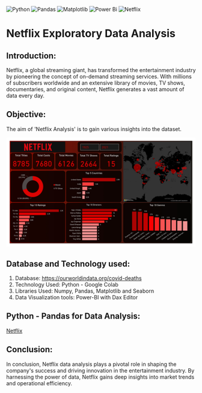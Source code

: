 ![Python](https://img.shields.io/badge/python-3670A0?style=for-the-badge&logo=python&logoColor=ffdd54)
![Pandas](https://img.shields.io/badge/pandas-%23150458.svg?style=for-the-badge&logo=pandas&logoColor=white)
![Matplotlib](https://img.shields.io/badge/Matplotlib-%23ffffff.svg?style=for-the-badge&logo=Matplotlib&logoColor=black)
![Power Bi](https://img.shields.io/badge/power_bi-F2C811?style=for-the-badge&logo=powerbi&logoColor=black)
![Netflix](https://img.shields.io/badge/Netflix-E50914?style=for-the-badge&logo=netflix&logoColor=white)

# Netflix Exploratory Data Analysis

## Introduction:

Netflix, a global streaming giant, has transformed the entertainment industry by pioneering the concept of on-demand streaming services. With millions of subscribers worldwide and an extensive library of movies, TV shows, documentaries, and original content, Netflix generates a vast amount of data every day.

## Objective:
The aim of 'Netflix Analysis' is to gain various insights into the dataset.

![Netflix](https://github.com/Rohit-Moghe/Netflix-Exploratory-Data-Analysis/blob/58be463a95cd45dd5f04d31b0392554174f7c7de/Netflix%20Data%20Analysis_page-0001.jpg)

## Database and Technology used:
1. Database: https://ourworldindata.org/covid-deaths
2. Technology Used: Python - Google Colab
3. Libraries Used: Numpy, Pandas, Matplotlib and Seaborn
4. Data Visualization tools: Power-BI with Dax Editor

## Python - Pandas for Data Analysis:
[Netflix](https://github.com/Rohit-Moghe/Netflix-Exploratory-Data-Analysis/blob/b175d3e69a8a873f46e898893279de7ac9aa979b/Netflix_Data_Analysis.ipynb)

## Conclusion:
In conclusion, Netflix data analysis plays a pivotal role in shaping the company's success and driving innovation in the entertainment industry. By harnessing the power of data, Netflix gains deep insights into market trends and operational efficiency.
